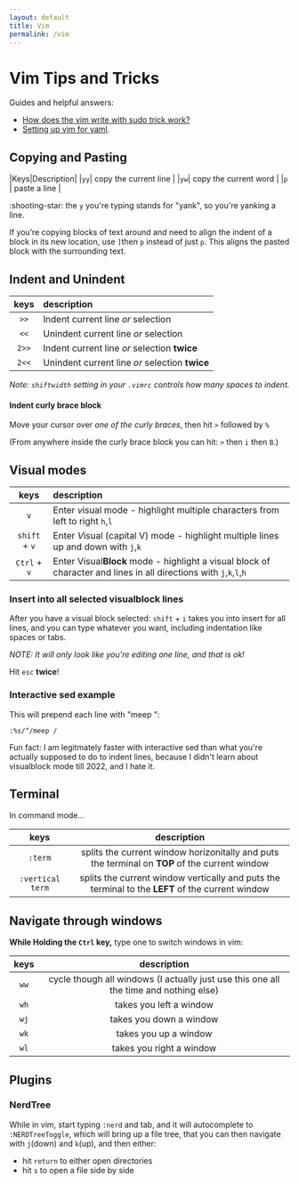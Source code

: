 ```yaml
---
layout: default
title: Vim
permalink: /vim
---
```


# Vim Tips and Tricks

Guides and helpful answers:
- [How does the vim write with sudo trick work?](https://stackoverflow.com/questions/2600783/how-does-the-vim-write-with-sudo-trick-work)
- [Setting up vim for yaml](https://www.arthurkoziel.com/setting-up-vim-for-yaml/).

## Copying and Pasting

|Keys|Description|
|`yy`| copy the current line |
|`yw`| copy the current word |
|`p` | paste a line |

:shooting-star: the `y` you're typing stands for "yank", so you're yanking a line. 

If you’re copying blocks of text around and need to align the indent of a block in its new location, use `]`then `p` instead of just `p`. This aligns the pasted block with the surrounding text.

## Indent and Unindent

|keys|description|
|:---:|:---|
| `>>` | Indent current line *or* selection |
| `<<` | Unindent current line *or* selection |
| `2>>` | Indent current line *or* selection **twice** |
| `2<<` | Unindent current line *or* selection **twice** |

*Note: `shiftwidth` setting in your `.vimrc` controls how many spaces to indent.*

#### Indent curly brace block
Move your cursor over *one of the curly braces*, then hit `>` followed by `%`

(From anywhere inside the curly brace block you can hit: `>` then `i` then `B`.)

## Visual modes

|keys|description|
|:---:|:---|
|`v`          | Enter *v*isual mode - highlight multiple characters from left to right `h`,`l` |
|`shift` + `v`| Enter *V*isual (capital V) mode - highlight multiple lines up and down with `j`,`k` |
|`Ctrl` + `v` | Enter Visual**Block** mode - highlight a visual block of character and lines in all directions with `j`,`k`,`l`,`h` |

### Insert into all selected visualblock lines
After you have a visual block selected:
`shift` + `i` takes you into insert for all lines, and you can type whatever you want, including indentation like spaces or tabs.

*NOTE: It will only look like you're editing one line, and that is ok!*

Hit `esc` **twice**!

### Interactive sed example
This will prepend each line with "meep ":
```vim
:%s/^/meep /
```
Fun fact: I am legitmately faster with interactive sed than what you're actually supposed to do to indent lines, because I didn't learn about visualblock mode till 2022, and I hate it.

## Terminal
In command mode...

| keys | description |
|:---:|:---:|
|`:term`| splits the current window horizonitally and puts the terminal on **TOP** of the current window |
|`:vertical term`| splits the current window vertically and puts the terminal to the **LEFT** of the current window |


## Navigate through windows 
**While Holding the `Ctrl` key,** type one to switch windows in vim:

| keys | description |
|:---:|:---:|
|`ww`| cycle though all windows (I actually just use this one all the time and nothing else) |
|`wh`| takes you left a window  |
|`wj`| takes you down a window  |
|`wk`| takes you up a window    |
|`wl`| takes you right a window |


## Plugins
### NerdTree

While in vim, start typing `:nerd` and tab, and it will autocomplete to `:NERDTreeToggle`, which will bring up a file tree, that you can then navigate with `j`(down) and `k`(up), and then either:
- hit `return` to either open directories
- hit `s` to open a file side by side
